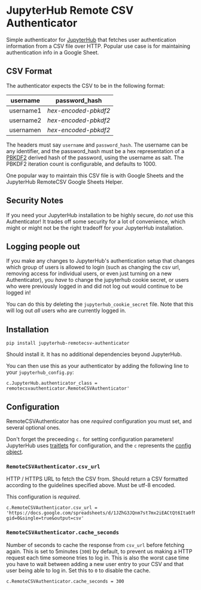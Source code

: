 # JupyterHub Remote CSV Authenticator #

Simple authenticator for [JupyterHub](http://github.com/jupyter/jupyterhub/)
that fetches user authentication information from a CSV file over HTTP. Popular
use case is for maintaining authentication info in a Google Sheet.

## CSV Format ##

The authenticator expects the CSV to be in the following format:

| username  | password_hash        |
| ----------|----------------------|
| username1 | *hex-encoded-pbkdf2* |
| username2 | *hex-encoded-pbkdf2* |
| usernamen | *hex-encoded-pbkdf2* |

The headers must say `username` and `password_hash`. The username can be any
identifier, and the password_hash must be a hex representation of a [PBKDF2](https://en.wikipedia.org/wiki/PBKDF2)
derived hash of the password, using the username as salt. The PBKDF2 iteration
count is configurable, and defaults to 1000.

One popular way to maintain this CSV file is with Google Sheets and the
JupyterHub RemoteCSV Google Sheets Helper. 

## Security Notes ##

If you need your JupyterHub installation to be highly secure, do *not* use this
Authenticator! It trades off some security for a lot of convenience, which might
or might not be the right tradeoff for your JupyterHub installation.

## Logging people out ##

If you make any changes to JupyterHub's authentication setup that changes
which group of users is allowed to login (such as changing the csv url,
removing access for individual users, or even just turning on a new Authenticator), you *have* to change the  jupyterhub cookie secret, or 
users who were previously logged in and did not log out would continue to be
logged in!

You can do this by deleting the `jupyterhub_cookie_secret` file. Note 
that this will log out *all* users who are currently logged in.

## Installation ##

```
pip install jupyterhub-remotecsv-authenticator
```

Should install it. It has no additional dependencies beyond JupyterHub.

You can then use this as your authenticator by adding the following line to
your `jupyterhub_config.py`:

```
c.JupyterHub.authenticator_class = remotecsvauthenticator.RemoteCSVAuthenticator'
```

## Configuration ##

RemoteCSVAuthenticator has one *required* configuration you must set, and 
several optional ones.

Don't forget the preceeding `c.` for setting configuration parameters! 
JupyterHub uses [traitlets](https://traitlets.readthedocs.io) for 
configuration, and the `c` represents the [config object](https://traitlets.readthedocs.io/en/stable/config.html).

### `RemoteCSVAuthenticator.csv_url` ###

HTTP / HTTPS URL to fetch the CSV from. Should return a CSV formatted 
according to the guidelines specified above. Must be utf-8 encoded.

This configuration is *required*.

```
c.RemoteCSVAuthenticator.csv_url = 'https://docs.google.com/spreadsheets/d/1JZhG3JQnm7st7mx2iEACtQt6Ita0fNTaatzBjz3plKo/pub?gid=0&single=true&output=csv'
```

### `RemoteCSVAuthenticator.cache_seconds` ###

Number of seconds to cache the response from `csv_url` before fetching again.
This is set to 5minutes (`300`) by default, to prevent us making a HTTP
request each time someone tries to log in. This is also the worst case
time you have to wait between adding a new user entry to your CSV and that
user being able to log in. Set this to `0` to disable the cache.

```
c.RemoteCSVAuthenticator.cache_seconds = 300
```
